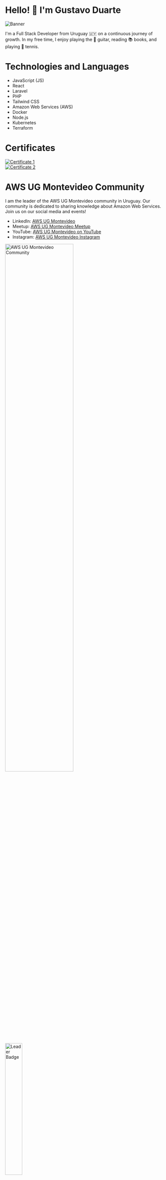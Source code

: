 # Hello! 👋 I'm Gustavo Duarte

<img src="link_to_your_banner.jpg" alt="Banner" class="banner">

<p>I'm a Full Stack Developer from Uruguay 🇺🇾 on a continuous journey of growth. In my free time, I enjoy playing the 🎸 guitar, reading 📚 books, and playing 🎾 tennis.</p>

<div class="section">
  <h1>Technologies and Languages</h1>
  <ul>
    <li>JavaScript (JS)</li>
    <li>React</li>
    <li>Laravel</li>
    <li>PHP</li>
    <li>Tailwind CSS</li>
    <li>Amazon Web Services (AWS)</li>
    <li>Docker</li>
    <li>Node.js</li>
    <li>Kubernetes</li>
    <li>Terraform</li>
  </ul>
</div>

<div class="section">
  <h1>Certificates</h1>
  <div class="certificates">
    <div class="certificate">
      <a href="link_to_certificate_1.jpg">
        <img src="link_to_certificate_1.jpg" alt="Certificate 1">
      </a>
    </div>
    <div class="certificate">
      <a href="link_to_certificate_2.jpg">
        <img src="link_to_certificate_2.jpg" alt="Certificate 2">
      </a>
    </div>
  </div>
</div>

<div class="section">
  <h1>AWS UG Montevideo Community</h1>
  <p>I am the leader of the AWS UG Montevideo community in Uruguay. Our community is dedicated to sharing knowledge about Amazon Web Services. Join us on our social media and events!</p>
  <ul>
    <li>LinkedIn: <a href="link_to_community_linkedin_page">AWS UG Montevideo</a></li>
    <li>Meetup: <a href="link_to_community_meetup_page">AWS UG Montevideo Meetup</a></li>
    <li>YouTube: <a href="link_to_community_youtube_channel">AWS UG Montevideo on YouTube</a></li>
    <li>Instagram: <a href="link_to_community_instagram_page">AWS UG Montevideo Instagram</a></li>
  </ul>
  <img src="link_to_community_image.jpg" alt="AWS UG Montevideo Community" style="width: 66%; float: left; margin-right: 10px;">
  <img src="link_to_your_leader_badge.jpg" alt="Leader Badge" style="width: 33%;">
</div>

</body>
</html>
